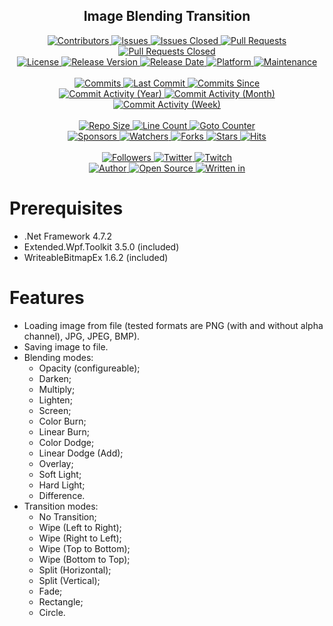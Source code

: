 <p align="center">
	<h2 align="center"><b>Image Blending Transition</b></h2>
</p>

<p align="center">
	<a href="https://github.com/greencomfytea/image-blending-transition/graphs/contributors">
		<img alt="Contributors" src="https://custom-icon-badges.demolab.com/github/contributors/greencomfytea/image-blending-transition?logo=person-add" />
	</a>
	<a href="https://github.com/greencomfytea/image-blending-transition/issues">
		<img alt="Issues" src="https://custom-icon-badges.demolab.com/github/issues/greencomfytea/image-blending-transition?logo=issue-opened" />
	</a>
	<a href="https://github.com/greencomfytea/image-blending-transition/issues">
		<img alt="Issues Closed" src="https://custom-icon-badges.demolab.com/github/issues-closed/greencomfytea/image-blending-transition?logo=issue-closed" />
	</a>
	<a href="https://github.com/greencomfytea/image-blending-transition/pulls">
		<img alt="Pull Requests" src="https://custom-icon-badges.demolab.com/github/issues-pr/greencomfytea/image-blending-transition?logo=git-pull-request" />
	</a>
	<a href="https://github.com/greencomfytea/image-blending-transition/pulls">
		<img alt="Pull Requests Closed" src="https://custom-icon-badges.demolab.com/github/issues-pr-closed/greencomfytea/image-blending-transition?logo=git-pull-request-closed" />
	</a>
	<br>
	<a href="https://github.com/greencomfytea/image-blending-transition/blob/main/LICENSE">
		<img alt="License" src="https://custom-icon-badges.demolab.com/github/license/greencomfytea/image-blending-transition?logo=law" />
	</a>
	<a href="https://github.com/greencomfytea/image-blending-transition/releases">
		<img alt="Release Version" src="https://custom-icon-badges.demolab.com/github/v/release/greencomfytea/image-blending-transition?logo=tag" />
	</a>
	<a href="https://github.com/greencomfytea/image-blending-transition/releases">
		<img alt="Release Date" src="https://custom-icon-badges.demolab.com/github/release-date/greencomfytea/image-blending-transition?logo=clock" />
	</a>
	<a href="">
		<img alt="Platform" src="https://custom-icon-badges.demolab.com/badge/platform-win x86%20%7C%20win x64-blue?logo=device-desktop" />
	</a>
	<a href="">
		<img alt="Maintenance" src="https://custom-icon-badges.demolab.com/maintenance/no/2023?logo=tools" />
	</a>
	<br>
	<br>
	<a href="https://github.com/greencomfytea/image-blending-transition/commits/main">
		<img alt="Commits" src="https://custom-icon-badges.demolab.com/github/commit-activity/t/greencomfytea/image-blending-transition?logo=git-commit" />
	</a>
	<a href="https://github.com/greencomfytea/image-blending-transition/commits/main">
		<img alt="Last Commit" src="https://custom-icon-badges.demolab.com/github/last-commit/greencomfytea/image-blending-transition?logo=git-commit" />
	</a>
	<a href="https://github.com/greencomfytea/image-blending-transition/commits/main">
		<img alt="Commits Since" src="https://custom-icon-badges.demolab.com/github/commits-since/greencomfytea/image-blending-transition/latest?logo=git-commit" />
	</a>
	<br>
	<a href="https://github.com/greencomfytea/image-blending-transition/graphs/commit-activity">
		<img alt="Commit Activity (Year)" src="https://custom-icon-badges.demolab.com/github/commit-activity/y/greencomfytea/image-blending-transition?logo=pulse" />
	</a>
	<a href="https://github.com/greencomfytea/image-blending-transition/graphs/commit-activity">
		<img alt="Commit Activity (Month)" src="https://custom-icon-badges.demolab.com/github/commit-activity/m/greencomfytea/image-blending-transition?logo=pulse" />
	</a>
	<a href="https://github.com/greencomfytea/image-blending-transition/graphs/commit-activity">
		<img alt="Commit Activity (Week)" src="https://custom-icon-badges.demolab.com/github/commit-activity/w/greencomfytea/image-blending-transition?logo=pulse" />
	</a>
	<br>
	<br>
	<a href="">
		<img alt="Repo Size" src="https://custom-icon-badges.demolab.com/github/repo-size/greencomfytea/image-blending-transition?logo=database" />
	</a>
	<a href="">
		<img alt="Line Count" src="https://sloc.xyz/github/greencomfytea/image-blending-transition" />
	</a>
	<a href="">
		<img alt="Goto Counter" src="https://custom-icon-badges.demolab.com/github/search/greencomfytea/image-blending-transition/goto?logo=git-compare" />
	</a>
	<br>
	<a href="https://github.com/sponsors/greencomfytea">
		<img alt="Sponsors" src="https://custom-icon-badges.demolab.com/github/sponsors/greencomfytea?logo=heart" />
	</a>
	<a href="https://github.com/GreenComfyTea/image-blending-transition/watchers">
		<img alt="Watchers" src="https://custom-icon-badges.demolab.com/github/watchers/greencomfytea/image-blending-transition?logo=eye" />
	</a>
	<a href="https://github.com/greencomfytea/image-blending-transition/forks">
		<img alt="Forks" src="https://custom-icon-badges.demolab.com/github/forks/greencomfytea/image-blending-transition?logo=repo-forked" />
	</a>
	<a href="https://github.com/greencomfytea/image-blending-transition/stargazers">
		<img alt="Stars" src="https://custom-icon-badges.demolab.com/github/stars/greencomfytea/image-blending-transition?logo=star" />
	</a>
	<a href="https://github.com/greencomfytea/image-blending-transition/graphs/traffic">
		<img alt="Hits" src="https://custom-icon-badges.demolab.com/endpoint?url=https://hits.dwyl.com/greencomfytea/image-blending-transition.json?color=blue&logo=eye" />
	</a>
	<br>
	<br>
	<a href="https://github.com/greencomfytea?tab=followers">
		<img alt="Followers" src="https://custom-icon-badges.demolab.com/github/followers/greencomfytea?logo=people" />
	</a>
	<a href="https://twitter.com/greencomfytea">
		<img alt="Twitter" src="https://img.shields.io/twitter/follow/greencomfytea?logo=twitter" />
	</a>
	<a href="https://www.twitch.tv/greencomfytea">
		<img alt="Twitch" src="https://img.shields.io/twitch/status/greencomfytea?logo=twitch" />
	</a>
	<br>
	<a href="https://github.com/greencomfytea">
		<img alt="Author" src="https://custom-icon-badges.demolab.com/badge/author-GreenComfyTea-green?logo=person" />
	</a>
	<a href="https://github.com/topics/open-source">
		<img alt="Open Source" src="https://img.shields.io/badge/open%20source-%20yes-brightgreen?logo=openvpn" />
	</a>
	<a href="https://cursey.github.io/reframework-book/index.html#lua-scripting">
		<img alt="Written in" src="https://custom-icon-badges.demolab.com/badge/written%20in-c%23-178600?logo=terminal" />
	</a>
</p>

# Prerequisites
- .Net Framework 4.7.2
- Extended.Wpf.Toolkit 3.5.0 (included)
- WriteableBitmapEx 1.6.2 (included)

# Features
- Loading image from file (tested formats are PNG (with and without alpha channel), JPG, JPEG, BMP).
- Saving image to file.
- Blending modes:
  - Opacity (configureable);
  - Darken;
  - Multiply;
  - Lighten;
  - Screen;
  - Color Burn;
  - Linear Burn;
  - Color Dodge;
  - Linear Dodge (Add);
  - Overlay;
  - Soft Light;
  - Hard Light;
  - Difference.
- Transition modes:
  - No Transition;
  - Wipe (Left to Right);
  - Wipe (Right to Left);
  - Wipe (Top to Bottom);
  - Wipe (Bottom to Top);
  - Split (Horizontal);
  - Split (Vertical);
  - Fade;
  - Rectangle;
  - Circle.
